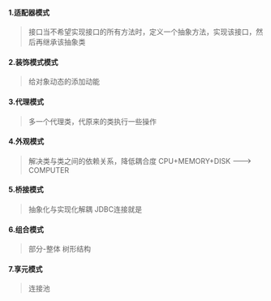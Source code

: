#### 1.适配器模式
>接口当不希望实现接口的所有方法时，定义一个抽象方法，实现该接口，然后再继承该抽象类
#### 2.装饰模式模式
>给对象动态的添加动能
#### 3.代理模式
>多一个代理类，代原来的类执行一些操作
#### 4.外观模式
>解决类与类之间的依赖关系，降低耦合度  CPU+MEMORY+DISK ---> COMPUTER
#### 5.桥接模式
>抽象化与实现化解耦  JDBC连接就是
#### 6.组合模式
>部分-整体   树形结构
#### 7.享元模式
> 连接池
